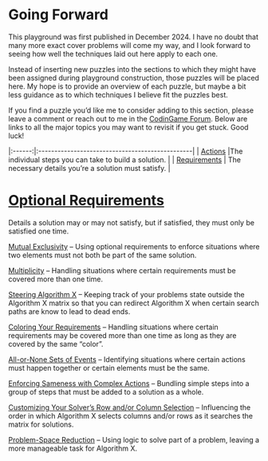 # Going Forward

This playground was first published in December 2024. I have no doubt that many more exact cover problems will come my way, and I look forward to seeing how well the techniques laid out here apply to each one.

Instead of inserting new puzzles into the sections to which they might have been assigned during playground construction, those puzzles will be placed here. My hope is to provide an overview of each puzzle, but maybe a bit less guidance as to which techniques I believe fit the puzzles best.

If you find a puzzle you’d like me to consider adding to this section, please leave a comment or reach out to me in the [CodinGame Forum](https://www.codingame.com/forum). Below are links to all the major topics you may want to revisit if you get stuck. Good luck!

|:------:|:------------------------------------------------|
| [Actions](actions) |The individual steps you can take to build a solution. |
| [Requirements](requirements) | The necessary details you’re a solution must satisfy. |

# [Optional Requirements](generalized-exact-cover-definition)

Details a solution may or may not satisfy, but if satisfied, they must only be satisfied one time.

[Mutual Exclusivity](mutual-exclusivity) – Using optional requirements to enforce situations where two elements must not both be part of the same solution.

[Multiplicity](ella-wants-more-lessons) – Handling situations where certain requirements must be covered more than one time.

[Steering Algorithm X](backseat-driving) – Keeping track of your problems state outside the Algorithm X matrix so that you can redirect Algorithm X when certain search paths are know to lead to dead ends.

[Coloring Your Requirements](what-is-coloring) – Handling situations where certain requirements may be covered more than one time as long as they are covered by the same “color”.

[All-or-None Sets of Events](all-or-none-sets-of-events) – Identifying situations where certain actions must happen together or certain elements must be the same.

[Enforcing Sameness with Complex Actions](complex-actions) – Bundling simple steps into a group of steps that must be added to a solution as a whole.

[Customizing Your Solver’s Row and/or Column Selection](how-does-algorithm-x-work) – Influencing the order in which Algorithm X selects columns and/or rows as it searches the matrix for solutions.

[Problem-Space Reduction](problem-space-reduction-2) – Using logic to solve part of a problem, leaving a more manageable task for Algorithm X.




